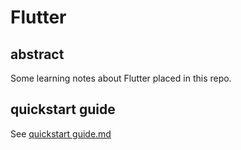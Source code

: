 # Flutter
## abstract
Some learning notes about Flutter placed in this repo.

## quickstart guide
See [quickstart guide.md](https://github.com/40843245/Flutter/blob/main/quickstart%20guide.md)
